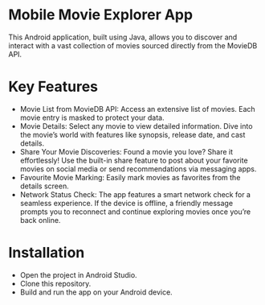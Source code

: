 # Mobile Movie Explorer App
 This Android application, built using Java, allows you to discover and interact with a vast collection of movies sourced directly from the MovieDB API.

# Key Features
* Movie List from MovieDB API:
Access an extensive list of movies.
Each movie entry is masked to protect your data.
* Movie Details:
Select any movie to view detailed information.
Dive into the movie’s world with features like synopsis, release date, and cast details.
* Share Your Movie Discoveries:
Found a movie you love? Share it effortlessly!
Use the built-in share feature to post about your favorite movies on social media or send recommendations via messaging apps.
* Favourite Movie Marking:
Easily mark movies as favorites from the details screen.
* Network Status Check:
The app features a smart network check for a seamless experience.
If the device is offline, a friendly message prompts you to reconnect and continue exploring movies once you’re back online.
# Installation

* Open the project in Android Studio.
* Clone this repository.
* Build and run the app on your Android device.
